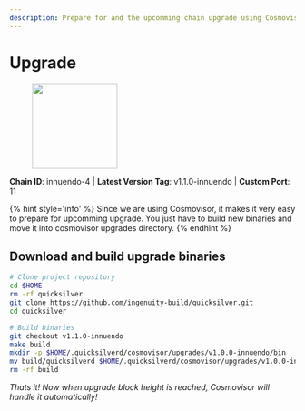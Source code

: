 ```yaml
---
description: Prepare for and the upcomming chain upgrade using Cosmovisor.
---
```


# Upgrade

<figure><img src="https://raw.githubusercontent.com/kj89/testnet_manuals/main/pingpub/logos/quicksilver.png" width="150" alt=""><figcaption></figcaption></figure>

**Chain ID**: innuendo-4 | **Latest Version Tag**: v1.1.0-innuendo | **Custom Port**: 11

{% hint style='info' %}
Since we are using Cosmovisor, it makes it very easy to prepare for upcomming upgrade.
You just have to build new binaries and move it into cosmovisor upgrades directory.
{% endhint %}

## Download and build upgrade binaries

```bash
# Clone project repository
cd $HOME
rm -rf quicksilver
git clone https://github.com/ingenuity-build/quicksilver.git
cd quicksilver

# Build binaries
git checkout v1.1.0-innuendo
make build
mkdir -p $HOME/.quicksilverd/cosmovisor/upgrades/v1.0.0-innuendo/bin
mv build/quicksilverd $HOME/.quicksilverd/cosmovisor/upgrades/v1.0.0-innuendo/bin/
rm -rf build
```

*Thats it! Now when upgrade block height is reached, Cosmovisor will handle it automatically!*
